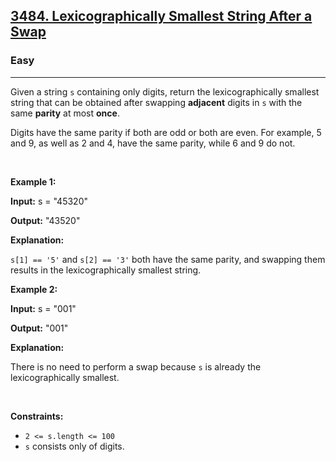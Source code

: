 <h2><a href="https://leetcode.com/problems/lexicographically-smallest-string-after-a-swap/?envType=company&envId=jpmorgan&favoriteSlug=jpmorgan-three-months">3484. Lexicographically Smallest String After a Swap</a></h2><h3>Easy</h3><hr><p>Given a string <code>s</code> containing only digits, return the <span data-keyword="lexicographically-smaller-string">lexicographically smallest string</span> that can be obtained after swapping <strong>adjacent</strong> digits in <code>s</code> with the same <strong>parity</strong> at most <strong>once</strong>.</p>

<p>Digits have the same parity if both are odd or both are even. For example, 5 and 9, as well as 2 and 4, have the same parity, while 6 and 9 do not.</p>

<p>&nbsp;</p>
<p><strong class="example">Example 1:</strong></p>

<div class="example-block">
<p><strong>Input:</strong> <span class="example-io">s = &quot;45320&quot;</span></p>

<p><strong>Output:</strong> <span class="example-io">&quot;43520&quot;</span></p>

<p><strong>Explanation: </strong></p>

<p><code>s[1] == &#39;5&#39;</code> and <code>s[2] == &#39;3&#39;</code> both have the same parity, and swapping them results in the lexicographically smallest string.</p>
</div>

<p><strong class="example">Example 2:</strong></p>

<div class="example-block">
<p><strong>Input:</strong> <span class="example-io">s = &quot;001&quot;</span></p>

<p><strong>Output:</strong> <span class="example-io">&quot;001&quot;</span></p>

<p><strong>Explanation:</strong></p>

<p>There is no need to perform a swap because <code>s</code> is already the lexicographically smallest.</p>
</div>

<p>&nbsp;</p>
<p><strong>Constraints:</strong></p>

<ul>
	<li><code>2 &lt;= s.length &lt;= 100</code></li>
	<li><code>s</code> consists only of digits.</li>
</ul>
